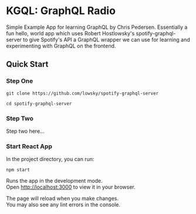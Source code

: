 # KGQL: GraphQL Radio

Simple Example App for learning GraphQL by Chris Pedersen. Essentially a fun hello, world app which uses Robert Hostlowsky's spotify-graphql-server to give Spotify's API a GraphQL wrapper we can use for learning and experimenting with GraphQL on the frontend.

## Quick Start

### Step One

`git clone https://github.com/lowsky/spotify-graphql-server`

`cd spotify-graphql-server`

### Step Two

Step two here...

### Start React App

In the project directory, you can run:

`npm start`

Runs the app in the development mode.\
Open [http://localhost:3000](http://localhost:3000) to view it in your browser.

The page will reload when you make changes.\
You may also see any lint errors in the console.

